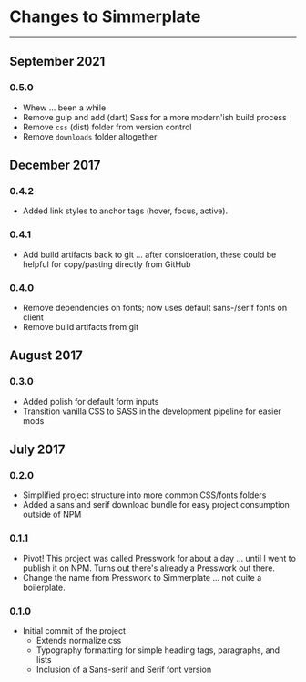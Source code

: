 # Changes to Simmerplate

---------------------------------

## September 2021

### 0.5.0

* Whew ... been a while
* Remove gulp and add (dart) Sass for a more modern'ish build process
* Remove `css` (dist) folder from version control
* Remove `downloads` folder altogether

## December 2017

### 0.4.2

* Added link styles to anchor tags (hover, focus, active).

### 0.4.1

* Add build artifacts back to git ... after consideration, these could be helpful for copy/pasting directly from GitHub

### 0.4.0

* Remove dependencies on fonts; now uses default sans-/serif fonts on client
* Remove build artifacts from git

## August 2017

### 0.3.0

* Added polish for default form inputs
* Transition vanilla CSS to SASS in the development pipeline for easier mods

## July 2017

### 0.2.0

* Simplified project structure into more common CSS/fonts folders
* Added a sans and serif download bundle for easy project consumption outside of NPM

### 0.1.1

* Pivot! This project was called Presswork for about a day ... until I went to publish it on NPM. Turns out there's already a Presswork out there.
* Change the name from Presswork to Simmerplate ... not quite a boilerplate.

### 0.1.0

* Initial commit of the project
    * Extends normalize.css
    * Typography formatting for simple heading tags, paragraphs, and lists
    * Inclusion of a Sans-serif and Serif font version
